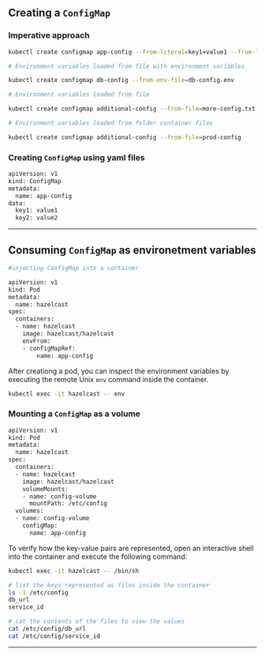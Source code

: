 

## Creating a `ConfigMap`


### Imperative approach
```sh
kubectl create configmap app-config --from-literal=key1=value1 --from-literal=key2=value2
```



```sh
# Environment variables loaded from file with environment variables

kubectl create configmap db-config --from-env-file=db-config.env
```



```sh
# Environment variables loaded from file 

kubectl create configmap additional-config --from-file=more-config.txt
```

```sh
# Environment variables loaded from folder container files

kubectl create configmap additional-config --from-file=prod-config
```


### Creating `ConfigMap` using yaml files

```sh
apiVersion: v1
kind: ConfigMap
metadata:
  name: app-config
data:
  key1: value1
  key2: value2
```

----

## Consuming `ConfigMap` as environetment variables


```sh
#injecting ConfigMap into a container

apiVersion: v1
kind: Pod
metadata:
  name: hazelcast
spec:
  containers:
  - name: hazelcast
    image: hazelcast/hazelcast
    envFrom:
    - configMapRef:
        name: app-config
```

After creationg a pod, you can inspect the environment variables by executing the remote Unix `env` command inside the container. 

```sh
kubectl exec -it hazelcast -- env
```


### Mounting a `ConfigMap` as a volume

```sh
apiVersion: v1
kind: Pod  
metadata:
  name: hazelcast
spec:
  containers:
  - name: hazelcast
    image: hazelcast/hazelcast
    volumeMounts:
    - name: config-volume
      mountPath: /etc/config
  volumes:
  - name: config-volume
    configMap:
      name: app-config
```

To verify how the key-value pairs are represented, open an interactive shell into the container and execute the following command:

```sh
kubectl exec -it hazelcast -- /bin/sh

# list the keys represented as files inside the container
ls -1 /etc/config
db_url
service_id

# cat the contents of the files to view the values
cat /etc/config/db_url
cat /etc/config/service_id
```


----
